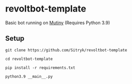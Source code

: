 # revoltbot-template
Basic bot running on [Mutiny](https://github.com/jack1142/Mutiny) (Requires Python 3.9)

## Setup

`git clone https://github.com/Sitryk/revoltbot-template`

`cd revoltbot-template`

`pip install -r requirements.txt`

`python3.9 __main__.py`
